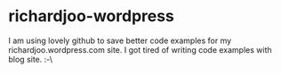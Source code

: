 richardjoo-wordpress
====================

I am using lovely github to save better code examples for my richardjoo.wordpress.com site.  I got tired of writing code examples with blog site.  :-\
